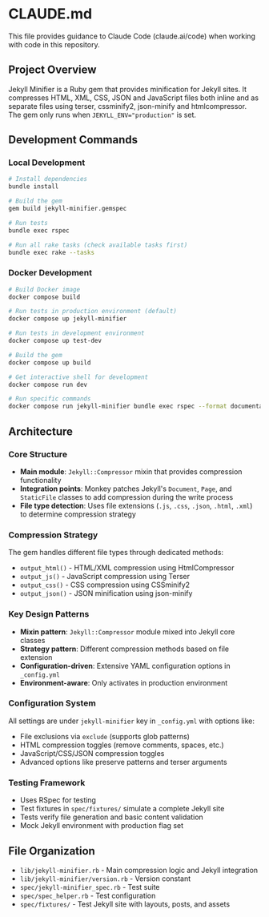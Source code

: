 # CLAUDE.md

This file provides guidance to Claude Code (claude.ai/code) when working with code in this repository.

## Project Overview

Jekyll Minifier is a Ruby gem that provides minification for Jekyll sites. It compresses HTML, XML, CSS, JSON and JavaScript files both inline and as separate files using terser, cssminify2, json-minify and htmlcompressor. The gem only runs when `JEKYLL_ENV="production"` is set.

## Development Commands

### Local Development
```bash
# Install dependencies
bundle install

# Build the gem
gem build jekyll-minifier.gemspec

# Run tests
bundle exec rspec

# Run all rake tasks (check available tasks first)
bundle exec rake --tasks
```

### Docker Development
```bash
# Build Docker image
docker compose build

# Run tests in production environment (default)
docker compose up jekyll-minifier

# Run tests in development environment
docker compose up test-dev

# Build the gem
docker compose up build

# Get interactive shell for development
docker compose run dev

# Run specific commands
docker compose run jekyll-minifier bundle exec rspec --format documentation
```

## Architecture

### Core Structure
- **Main module**: `Jekyll::Compressor` mixin that provides compression functionality
- **Integration points**: Monkey patches Jekyll's `Document`, `Page`, and `StaticFile` classes to add compression during the write process
- **File type detection**: Uses file extensions (`.js`, `.css`, `.json`, `.html`, `.xml`) to determine compression strategy

### Compression Strategy
The gem handles different file types through dedicated methods:
- `output_html()` - HTML/XML compression using HtmlCompressor
- `output_js()` - JavaScript compression using Terser
- `output_css()` - CSS compression using CSSminify2
- `output_json()` - JSON minification using json-minify

### Key Design Patterns
- **Mixin pattern**: `Jekyll::Compressor` module mixed into Jekyll core classes
- **Strategy pattern**: Different compression methods based on file extension
- **Configuration-driven**: Extensive YAML configuration options in `_config.yml`
- **Environment-aware**: Only activates in production environment

### Configuration System
All settings are under `jekyll-minifier` key in `_config.yml` with options like:
- File exclusions via `exclude` (supports glob patterns)
- HTML compression toggles (remove comments, spaces, etc.)
- JavaScript/CSS/JSON compression toggles
- Advanced options like preserve patterns and terser arguments

### Testing Framework
- Uses RSpec for testing
- Test fixtures in `spec/fixtures/` simulate a complete Jekyll site
- Tests verify file generation and basic content validation
- Mock Jekyll environment with production flag set

## File Organization
- `lib/jekyll-minifier.rb` - Main compression logic and Jekyll integration
- `lib/jekyll-minifier/version.rb` - Version constant
- `spec/jekyll-minifier_spec.rb` - Test suite
- `spec/spec_helper.rb` - Test configuration
- `spec/fixtures/` - Test Jekyll site with layouts, posts, and assets